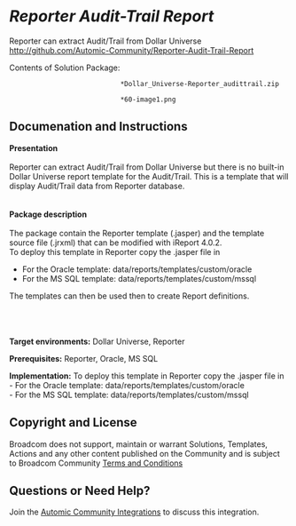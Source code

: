 *Reporter Audit-Trail Report*
=============


Reporter can extract Audit/Trail from Dollar Universe
http://github.com/Automic-Community/Reporter-Audit-Trail-Report

<!-- List of attached files -->
Contents of Solution Package:

						
								*Dollar_Universe-Reporter_audittrail.zip
								
								*60-image1.png
								
						


Documenation and Instructions
---

<p><strong class="bbc">Presentation</strong><br /><br />Reporter can extract Audit/Trail from Dollar Universe but there is no built-in Dollar Universe report template for the Audit/Trail. This is a template that will display Audit/Trail data from Reporter database.<br /><br /><br /><strong class="bbc">Package description</strong><br /><br />The package contain the Reporter template (.jasper) and the template source file (.jrxml) that can be modified with iReport 4.0.2.<br />To deploy this template in Reporter copy the .jasper file in</p>
<ul class="bbc">
<li>For the Oracle template: data/reports/templates/custom/oracle</li>
<li>For the MS SQL template: data/reports/templates/custom/mssql</li>
</ul>
<p>The templates can then be used then to create Report definitions.<br /><br /><br /><br /></p>
<p><strong class="title">Target environments:</strong> Dollar Universe, Reporter</p>
<p><strong class="title">Prerequisites:</strong> Reporter, Oracle, MS SQL</p>
<p><strong class="title">Implementation:</strong> To deploy this template in Reporter copy the .jasper file in<br /> - For the Oracle template: data/reports/templates/custom/oracle<br /> - For the MS SQL template: data/reports/templates/custom/mssql</p>

Copyright and License
---

Broadcom does not support, maintain or warrant Solutions, Templates, Actions and any other content published on the Community and is subject to Broadcom Community [Terms and Conditions](https://community.broadcom.com/termsandconditions)


Questions or Need Help? 
---
Join the [Automic Community Integrations](https://community.broadcom.com/communities/community-home?CommunityKey=83e49dd4-b93e-464a-a343-2bb1e51c13ec) to discuss this integration.

